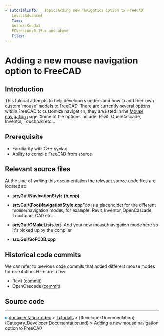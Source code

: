 ```yaml
---
- TutorialInfo:   Topic:Adding new navigation option to FreeCAD
   Level:Advanced
   Time:
   Author:Kunda1
   FCVersion:0.19.x and above
   Files:
---
```


# Adding a new mouse navigation option to FreeCAD






## Introduction

This tutorial attempts to help developers understand how to add their own custom \'mouse\' models to FreeCAD. There are currently several options within FreeCAD to customize navigation, they are listed in the [Mouse navigation](Mouse_navigation.md) page. Some of the options include: Revit, OpenCascade, Inventor, Touchpad etc\...

## Prerequisite

-   Familiarity with C++ syntax
-   Ability to compile FreeCAD from source

## Relevant source files 

At the time of writing this documentation the relevant source code files are located at:

-    **src/Gui/NavigationStyle.(h,cpp)**
    

-    **src/Gui/(Foo)NavigationStyle.cpp***Foo* is a placeholder for the different mouse/navigation modes, for example: Revit, Inventor, OpenCascade, Touchpad, CAD etc\...

-    **src/Gui/CMakeLists.txt**\- Add your new mouse/navigation mode here so it\'s picked up by the compiler

-    **src/Gui/SoFCDB.cpp**
    

## Historical code commits 

We can refer to previous code commits that added different mouse modes for orientation. Here are a few:

-   Revit ([commit](https://github.com/FreeCAD/FreeCAD/commit/c397aee9ed3efcb2e33fa719313c98cc4867cf32))
-   OpenCascade ([commit](https://github.com/FreeCAD/FreeCAD/commit/be70bad701cb881f169b15aebb50e12a22828fbd))

## Source code



---
![](images/Right_arrow.png) [documentation index](../README.md) > [Tutorials](Category_Tutorials.md) > [Developer Documentation](Category_Developer Documentation.md) > Adding a new mouse navigation option to FreeCAD
